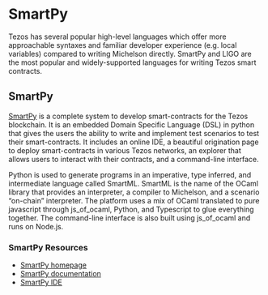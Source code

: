 # SmartPy

Tezos has several popular high-level languages which offer more approachable syntaxes and familiar developer experience \(e.g. local variables\) compared to writing Michelson directly. SmartPy and LIGO are the most popular and widely-supported languages for writing Tezos smart contracts.

## SmartPy <a id="smartpy"></a>

[SmartPy](https://smartpy.io) is a complete system to develop smart-contracts for the Tezos blockchain. It is an embedded Domain Specific Language \(DSL\) in python that gives the users the ability to write and implement test scenarios to test their smart-contracts. It includes an online IDE, a beautiful origination page to deploy smart-contracts in various Tezos networks, an explorer that allows users to interact with their contracts, and a command-line interface.

Python is used to generate programs in an imperative, type inferred, and intermediate language called SmartML. SmartML is the name of the OCaml library that provides an interpreter, a compiler to Michelson, and a scenario “on-chain” interpreter. The platform uses a mix of OCaml translated to pure javascript through js\_of\_ocaml, Python, and Typescript to glue everything together. The command-line interface is also built using js\_of\_ocaml and runs on Node.js.

### SmartPy Resources

* [SmartPy homepage](https://smartpy.io)
* [SmartPy documentation](https://smartpy.io/reference.html)
* [SmartPy IDE](https://smartpy.io/ide)

